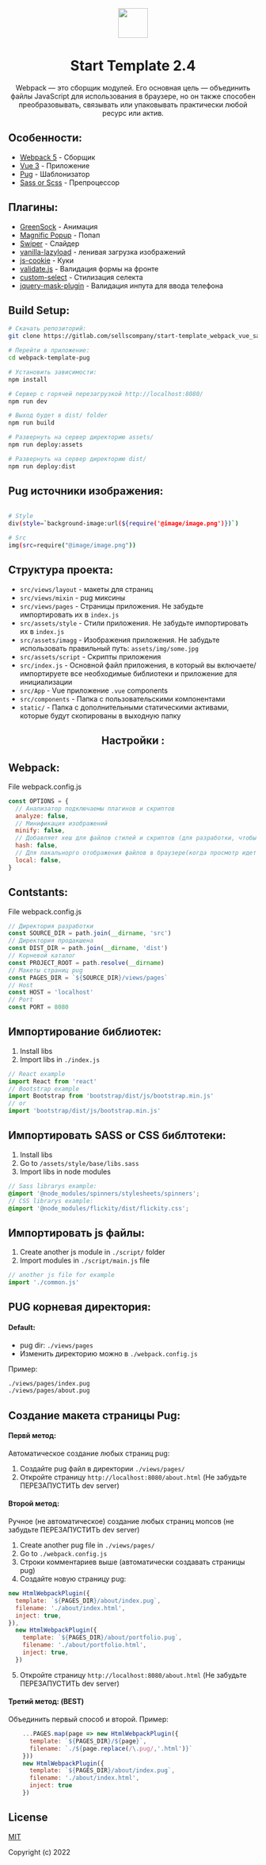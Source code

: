 <div align="center">
  <img width="60" height="60" src="https://webpack.js.org/assets/icon-square-big.svg">
  <h1>Start Template 2.4</h1>
  <p>
    Webpack — это сборщик модулей. Его основная цель — объединить файлы JavaScript для использования в браузере, но он также способен преобразовывать, связывать или упаковывать практически любой ресурс или актив.
  </p>
</div>

## Особенности:

- [Webpack 5](https://webpack.js.org/) - Сборщик
- [Vue 3](https://v3.ru.vuejs.org/) - Приложение
- [Pug](https://pugjs.org/api/getting-started.html) - Шаблонизатор
- [Sass or Scss](https://sass-lang.com/) - Препроцессор

## Плагины:

- [GreenSock](https://greensock.com/) - Анимация
- [Magnific Popup](https://dimsemenov.com/plugins/magnific-popup/) - Попап
- [Swiper](https://swiperjs.com/) - Слайдер
- [vanilla-lazyload](https://github.com/verlok/vanilla-lazyload) - ленивая загрузка изображений
- [js-cookie](https://www.npmjs.com/package/js-cookie) - Куки
- [validate.js](https://validatejs.org/) - Валидация формы на фронте
- [custom-select](https://github.com/custom-select/custom-select) - Стилизация селекта
- [jquery-mask-plugin](https://igorescobar.github.io/jQuery-Mask-Plugin/) - Валидация инпута для ввода телефона

## Build Setup:

```bash
# Скачать репозиторий:
git clone https://gitlab.com/sellscompany/start-template_webpack_vue_sass_pug.git

# Перейти в приложение:
cd webpack-template-pug

# Установить зависимости:
npm install

# Сервер с горячей перезагрузкой http://localhost:8080/
npm run dev

# Выход будет в dist/ folder
npm run build

# Развернуть на сервер директорию assets/
npm run deploy:assets

# Развернуть на сервер директорию dist/
npm run deploy:dist

```

## Pug источники изображения:

```bash

# Style
div(style=`background-image:url(${require('@image/image.png')})`)

# Src
img(src=require("@image/image.png"))

```

## Структура проекта:

- `src/views/layout` - макеты для страниц
- `src/views/mixin` - pug миксины
- `src/views/pages` - Страницы приложения. Не забудьте импортировать их в `index.js`
- `src/assets/style` - Стили приложения. Не забудьте импортировать их в `index.js`
- `src/assets/imagg` - Изображения приложения. Не забудьте использовать правильный путь: `assets/img/some.jpg`
- `src/assets/script` - Скрипты приложения
- `src/index.js` - Основной файл приложения, в который вы включаете/импортируете все необходимые библиотеки и приложение для инициализации
- `src/App` - Vue приложение `.vue` components
- `src/components` - Папка с пользовательскими компонентами
- `static/` - Папка с дополнительными статическими активами, которые будут скопированы в выходную папку

<div align="center">
  <h2>Настройки :</h2>
</div>

## Webpack:

File webpack.config.js

```js
const OPTIONS = {
  // Анализатор подключаемы плагинов и скриптов
  analyze: false,
  // Минификация изображений
  minify: false,
  // Добавляет хеш для файлов стилей и скриптов (для разработки, чтобы не кешировал браузер)
  hash: false,
  // Для лакальнорго отображения файлов в браузере(когда просмотр идет прямо из dist)
  local: false,
}
```

## Contstants:

File webpack.config.js

```js
// Директория разработки
const SOURCE_DIR = path.join(__dirname, 'src')
// Директория продакшена
const DIST_DIR = path.join(__dirname, 'dist')
// Корневой каталог
const PROJECT_ROOT = path.resolve(__dirname)
// Макеты страниц pug
const PAGES_DIR = `${SOURCE_DIR}/views/pages`
// Host
const HOST = 'localhost'
// Port
const PORT = 8080
```

## Импортирование библиотек:

1. Install libs
2. Import libs in `./index.js`

```js
// React example
import React from 'react'
// Bootstrap example
import Bootstrap from 'bootstrap/dist/js/bootstrap.min.js'
// or
import 'bootstrap/dist/js/bootstrap.min.js'
```

## Импортировать SASS or CSS библтотеки:

1. Install libs
2. Go to `/assets/style/base/libs.sass`
3. Import libs in node modules

```scss
// Sass librarys example:
@import '@node_modules/spinners/stylesheets/spinners';
// CSS librarys example:
@import '@node_modules/flickity/dist/flickity.css';
```

## Импортировать js файлы:

1. Create another js module in `./script/` folder
2. Import modules in `./script/main.js` file

```js
// another js file for example
import './common.js'
```

## PUG корневая директория:

#### Default:

- pug dir: `./views/pages`
- Изменить директорию можно в `./webpack.config.js`

Пример:

```bash
./views/pages/index.pug
./views/pages/about.pug
```

## Создание макета страницы Pug:

#### Первй метод:

Автоматическое создание любых страниц pug:

1. Создайте pug файл в директории `./views/pages/`
2. Откройте страницу `http://localhost:8080/about.html` (Не забудьте ПЕРЕЗАПУСТИТЬ dev server)

#### Второй метод:

Ручное (не автоматическое) создание любых страниц мопсов (не забудьте ПЕРЕЗАПУСТИТЬ dev server)

1. Create another pug file in `./views/pages/`
2. Go to `./webpack.config.js`
3. Строки комментариев выше (автоматически создавать страницы pug)
4. Создайте новую страницу pug:

```js
new HtmlWebpackPlugin({
  template: `${PAGES_DIR}/about/index.pug`,
  filename: './about/index.html',
  inject: true,
}),
  new HtmlWebpackPlugin({
    template: `${PAGES_DIR}/about/portfolio.pug`,
    filename: './about/portfolio.html',
    inject: true,
  })
```

5. Откройте страницу `http://localhost:8080/about.html` (Не забудьте ПЕРЕЗАПУСТИТЬ dev server)

#### Третий метод: (BEST)

Объединить первый способ и второй.
Пример:

```js
    ...PAGES.map(page => new HtmlWebpackPlugin({
      template: `${PAGES_DIR}/${page}`,
      filename: `./${page.replace(/\.pug/,'.html')}`
    }))
    new HtmlWebpackPlugin({
      template: `${PAGES_DIR}/about/index.pug`,
      filename: './about/index.html',
      inject: true
    })
```

## License

[MIT](./LICENSE)

Copyright (c) 2022
